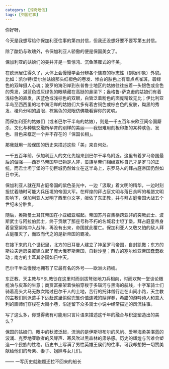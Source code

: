 ```yaml
---
category: [惊奇短信]
tags: [列国往事]
---
```


你好呀，

今天是我想写给你保加利亚往事的第四封信，但我还没想好要不要写第五封信。

除了酸奶与玫瑰外，令保加利亚人骄傲的便是保国美女了。

保加利亚的姑娘们的美并非是一瞥惊鸿、沉鱼落雁式的华美。

在欧洲居住得久了，大体上会慢慢学会分辨各个族裔的标志性（刻板印象）外貌。比如：凯尔特/爱尔兰姑娘那头红橙色的卷发、惨白的肤色上有着点点雀斑，碧绿色的双眸摄人心魂；波罗的海沿岸到东普鲁士地区的姑娘往往披着一头银色或金色的秀发，湛蓝色或灰绿色的眼睛藏在高挺的鼻梁下；盎格鲁-萨克逊的姑娘们有着浅棕色的直发，灰蓝色或浅棕色的双眼，白皙泛着粉色的面庞精致无比；伊比利亚半岛至西西里的地中海沿岸的姑娘们大多有着古铜色或棕白色的皮肤，黝黑的秀发、棱角分明的眉眼，棕黑色的双眼仿佛能看穿你的灵魂。

而保加利亚的姑娘们（或者巴尔干半岛的姑娘），则是一千五百年来欧亚间帝国厮杀、文化与种族交融所孕育的别样的美丽——我很难用刻板印象的某种肤色、发色、目色来框定一个并不存在的「保国长相」。

那我就用一段保国的历史来描述这些「美」来自何处。

一千五百年前，保加利亚人的文化先祖来到巴尔干半岛附近。这里有着罗马帝国最后的倔强——西罗马帝国早已物是人非，蛮族皇帝们相继宣称自己才是罗马的正统，而君士坦丁堡的千仞巨城仍然耸立在这半岛上，东罗马人的拜占庭帝国仍然如日中天。

保加利亚人就在拜占庭帝国的紫色圣光中，一边「汲取」着文明的精华，一边时刻担忧着随时可能大兵压境的帝国大军。在辉煌的拜占庭文明与落日余晖的希腊文明影响下，保加利亚人发明了西里尔文字，皈依了东正教，并与拜占庭帝国大战五个世纪未分胜负。

随后，奥斯曼土耳其帝国在小亚细亚崛起。帝国苏丹召集横跨亚非的突厥武士、波斯武士与阿拉伯武士，终于贡献了那座号称不朽的名城君士坦丁堡。拜占庭皇帝身着皇室紫袍冲入战阵，再没有出来，帝国就此覆亡。保加利亚人又敬又怕的敌人拜占庭覆灭了，而取而代之的是新帝国的霸凌。

在接下来的几个世纪里，北方的日耳曼人建立了神圣罗马帝国，自封凯撒；东方的斯拉夫远房亲戚建立起了庞大俄罗斯帝国，自封沙皇；西方的塞尔维亚帝国蠢蠢欲动；南方的土耳其帝国如日中天。

巴尔干半岛慢慢地拥有了它最有名的外号——欧洲火药桶。

东正教、天主教与YSL教徒在这里时而剑拔弩张地刀兵相向，时而欢聚一堂谈论橄榄油与皮革的生意；商贾富豪架着快船穿梭于多瑙河与黑海的航线，十字军骑士们骑着高头大马无数次踏过巴尔干人的土地，苦行的托钵僧行走在山间小路，天主教的主教们则派遣手下远赴这里偷偷兜售价值连城的赎罪券，希腊的游吟诗人和意大利的画师们穿梭在大街小巷，沿途留下众多骑士小说中经常描述的风流往事。

写了这么多，你觉得我有可能用只言片语来描述这千年的融合与积淀塑造出的美么？

保国的姑娘们，眼中的秋波泛起，流淌的是伊斯坦布尔的风帆、爱琴海柔美湛蓝的波澜、克罗地亚歌者的风琴声、寒风吹过黑森林的肃杀感。历史的辉煌与苦难会塑造一个民族的性格。历史书上写满了男性英雄王侯们的往事，可我却想把一切赞美献给他们的母亲、妻子、姐妹与女儿们。

—— 一写历史就跑题还拉不回来的船长